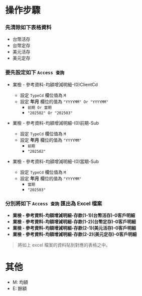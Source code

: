 # 操作步驟

### 先清除如下表格資料
- 台幣活存
- 台幣定存
- 美元活存
- 美元定存


### 要先設定如下 `Access 查詢`
- 業檢 - 參考資料-均額增減明細-(0)ClientCd
    - 設定 `TypeCd` 欄位值為 `M`
    - 設定 **年月** 欄位的值為 `"YYYYMM" Or "YYYYMM"`
        - `前期 Or 當期`
        - `"202502" Or "202503"`

- 業檢 - 參考資料-均額增減明細-(0)前期-Sub
    - 設定 `TypeCd` 欄位值為 `M`
    - 設定 **年月** 欄位的值為 `"YYYYMM"`
        - `前期`
        - `"202502"`

- 業檢 - 參考資料-均額增減明細-(0)當期-Sub
    - 設定 `TypeCd` 欄位值為 `M`
    - 設定 **年月** 欄位的值為 `"YYYYMM"`
        - `當期`
        - `"202503"`

### 分別將如下 `Access 查詢` 匯出為 Excel 檔案
- **業檢 - 參考資料-均額增減明細-存款(1-1)(台幣活存)-0客戶明細**
- **業檢 - 參考資料-均額增減明細-存款(1-2)(台幣定存)-0客戶明細**
- **業檢 - 參考資料-均額增減明細-存款(2-1)(美元活存)-0客戶明細**
- **業檢 - 參考資料-均額增減明細-存款(2-2)(美元定存)-0客戶明細**

> 將如上 excel 檔案的資料貼到對應的表格之中。

# 其他
- M: 均額
- E: 餘額